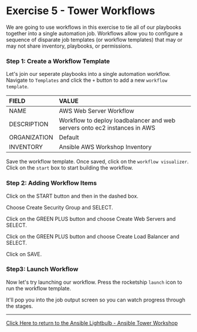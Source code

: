 # Exercise 5 - Tower Workflows

We are going to use workflows in this exercise to tie all of our playbooks together into a single automation job. Workflows allow you to configure a sequence of disparate job templates (or workflow templates) that may or may not share inventory, playbooks, or permissions. 

### Step 1: Create a Workflow Template

Let's join our seperate playbooks into a single automation workflow. Navigate to `Templates` and click the `+` button to add a new `workflow template`.

| FIELD | VALUE |
| :--- | :--- |
| NAME | AWS Web Server Workflow |
| DESCRIPTION | Workflow to deploy loadbalancer and web servers onto ec2 instances in AWS |
| ORGANIZATION | Default |
| INVENTORY | Ansible AWS Workshop Inventory |

Save the workflow template. Once saved, click on the `workflow visualizer`. Click on the `start` box to start building the workflow. 

### Step 2: Adding Workflow Items

Click on the START button and then in the dashed box.

Choose Create Security Group and SELECT.

Click on the GREEN PLUS button and choose Create Web Servers and SELECT.

Click on the GREEN PLUS button and choose Create Load Balancer and SELECT.

Click on SAVE.

### Step3: Launch Workflow

Now let's try launching our workflow. Press the rocketship `launch` icon to run the workflow template.

It'll pop you into the job output screen so you can watch progress through the stages.

---

[Click Here to return to the Ansible Lightbulb - Ansible Tower Workshop](../README.md)

